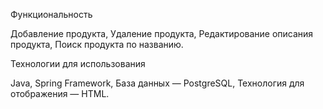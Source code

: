 Функциональность

Добавление продукта,
Удаление продукта,
Редактирование описания продукта,
Поиск продукта по названию.

Технологии для использования

Java,
Spring Framework,
База данных — PostgreSQL,
Технология для отображения — HTML.
